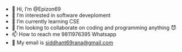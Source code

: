 - 👋 Hi, I’m @Epizon69
- 👀 I’m interested in software deveploment
- 🌱 I’m currently learning CSE
- 💞️ I’m looking to collaborate on coding and programming anything 😈
- 📫 How to reach me 9811976395 Whatsapp
- 📧 My email is siddhant69rana@gmail.com 
<!---
Epizon69/Epizon69 is a ✨ special ✨ repository because its `README.md` (this file) appears on your GitHub profile.
You can click the Preview link to take a look at your changes.
--->
